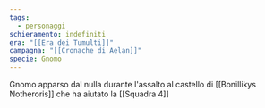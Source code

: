 ```yaml
---
tags:
  - personaggi
schieramento: indefiniti
era: "[[Era dei Tumulti]]"
campagna: "[[Cronache di Aelan]]"
specie: Gnomo
---
```

Gnomo apparso dal nulla durante l'assalto al castello di [[Bonillikys Notheroris]] che ha aiutato la [[Squadra 4]]